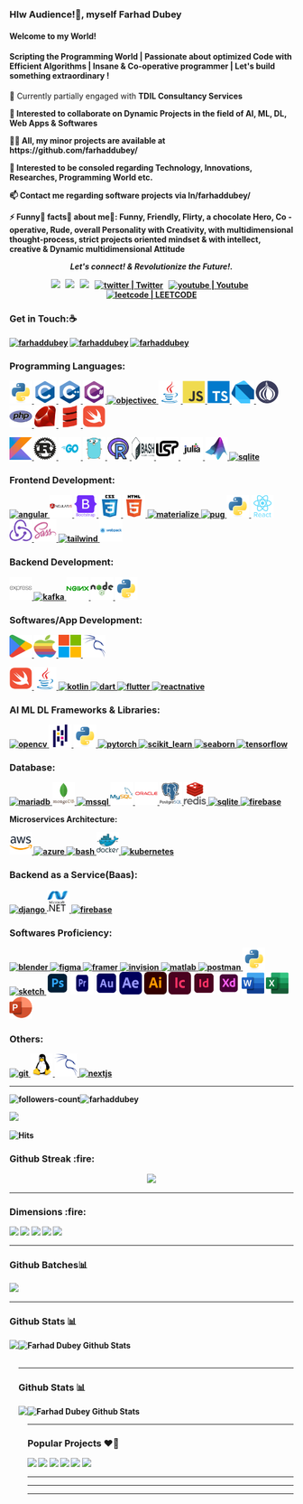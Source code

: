 <!----------------------------------- About Section ------------------------------------>
<h3 align="left">Hlw Audience!👋, myself Farhad Dubey</h3>
<h4 align="left">Welcome to my World!</h4>

<h4 align="left">Scripting the Programming World | Passionate about optimized Code with Efficient Algorithms | Insane & Co-operative programmer | Let's build something extraordinary !</h4>
<p src="https://www.tdilcs.live">🔭 Currently partially engaged with <b>TDIL Consultancy Services<b/></p>

<p>👯 Interested to collaborate on <b>Dynamic Projects in the field of AI, ML, DL, Web Apps & Softwares</b> </p>

<p>👨‍💻 All, my minor projects are available at <b>https://github.com/farhaddubey/</b></p>

<p>💬 Interested to be consoled regarding <b>Technology, Innovations, Researches, Programming World etc.</b> </p>

<p>📫 Contact me regarding software projects via <b>ln/farhaddubey/</b></p>

<p>⚡ Funny👻 facts👻 about me👻: Funny, Friendly, Flirty, a chocolate Hero, Co - operative, Rude, overall Personality with Creativity, with multidimensional thought-process, strict projects oriented mindset & <b>with intellect, creative & Dynamic multidimensional Attitude</b></p>



<p align="center">
  <b><i>Let's connect! & Revolutionize the Future!.</i></b>

<p align="center">
<a href="https://www.linkedin.com/in/farhaddubey//"><img height="30" src="https://img.shields.io/badge/linkedin-blue.svg?&style=for-the-badge&logo=linkedin&logoColor=white"></a>&nbsp;&nbsp;
<a href="mailto:farhaddubey003@gmail.com"><img height="30" src="https://img.shields.io/badge/gmail-c14438?&style=for-the-badge&logo=gmail&logoColor=white"></a>&nbsp;&nbsp;
<a href="https://t.me/farhaddubey"><img height="30" src="https://img.shields.io/badge/telegram-blue?&style=for-the-badge&logo=telegram&logoColor=white" /></a>&nbsp;&nbsp;
<a href="https://twitter.com/_farhaddubey" target="_blank"><img alt="twitter | Twitter" height="30px" src="https://img.shields.io/badge/Twitter-1DA1F2?style=for-the-badge&logo=twitter&logoColor=white" /></a>&nbsp;&nbsp;
 <a href="https://www.youtube.com/channel/UCZ3bjqNdZsrRacRzSMbzpuQ" target="_blank"><img alt="youtube | Youtube" height="30px" src="https://img.shields.io/badge/YouTube-FF0000?style=for-the-badge&logo=youtube&logoColor=white" /></a>&nbsp;&nbsp;
 <a href="https://leetcode.com/farhaddubey/" target="_blank"><img alt="leetcode | LEETCODE" height="30px" 
src="https://img.shields.io/badge/-LeetCode-FFA116?style=for-the-badge&logo=LeetCode&logoColor=black" /></a>
</p>
</p>




<h3 align="left">Get in Touch:☕</h3>
<p align="left">
<a href="https://linkedin.com/in/farhaddubey" target="blank"><img align="center" src="https://raw.githubusercontent.com/rahuldkjain/github-profile-readme-generator/master/src/images/icons/Social/linked-in-alt.svg" alt="farhaddubey" height="30" width="40" /></a>
<a href="https://www.youtube.com/c/farhaddubey" target="blank"><img align="center" src="https://raw.githubusercontent.com/rahuldkjain/github-profile-readme-generator/master/src/images/icons/Social/youtube.svg" alt="farhaddubey" width="40" height="40" padding="20"/></a>
<a href="https://www.leetcode.com/farhaddubey" target="blank"><img align="center" src="https://raw.githubusercontent.com/rahuldkjain/github-profile-readme-generator/master/src/images/icons/Social/leet-code.svg" alt="farhaddubey" width="40" height="40" padding="20"/></a>

</p>
 

     




<h3 align="left">Programming Languages:</h3>
<p align="left"> 
<a href="https://www.python.org" target="_blank" rel="noreferrer"> <img src="https://raw.githubusercontent.com/devicons/devicon/master/icons/python/python-original.svg" alt="python" width="40" height="40"/> </a> 
<a href="https://www.cprogramming.com/" target="_blank" rel="noreferrer"> <img src="https://raw.githubusercontent.com/devicons/devicon/master/icons/c/c-original.svg" alt="c" width="40" height="40"/> </a> 
<a href="https://www.w3schools.com/cpp/" target="_blank" rel="noreferrer"> <img src="https://raw.githubusercontent.com/devicons/devicon/master/icons/cplusplus/cplusplus-original.svg" alt="cplusplus" width="40" height="40"/> </a> 
<a href="https://www.w3schools.com/cs/" target="_blank" rel="noreferrer"> <img src="https://raw.githubusercontent.com/devicons/devicon/master/icons/csharp/csharp-original.svg" alt="csharp" width="40" height="40"/> </a> 
 <a href="https://developer.apple.com/library/archive/documentation/Cocoa/Conceptual/ProgrammingWithObjectiveC/Introduction/Introduction.html" target="_blank" rel="noreferrer"> <img src="https://www.vectorlogo.zone/logos/apple_objectivec/apple_objectivec-icon.svg" alt="objectivec" width="40" height="40"/> </a> 
<a href="https://www.java.com" target="_blank" rel="noreferrer"> <img src="https://raw.githubusercontent.com/devicons/devicon/master/icons/java/java-original.svg" alt="java" width="40" height="40"/> </a> 
<a href="https://developer.mozilla.org/en-US/docs/Web/JavaScript" target="_blank" rel="noreferrer"> <img src="https://raw.githubusercontent.com/devicons/devicon/master/icons/javascript/javascript-original.svg" alt="javascript" width="40" height="40"/> </a>
 <a href="https://www.typescriptlang.org/" target="_blank" rel="noreferrer"> <img src="https://raw.githubusercontent.com/devicons/devicon/master/icons/typescript/typescript-original.svg" alt="typescript" width="40" height="40"/> </a>
      <a href="https://www.typescriptlang.org/" target="_blank" rel="noreferrer"> <img src="./dart.svg" alt="Dart" width="40" height="40"/> </a> 
<a href="https://www.perl.org/" target="_blank" rel="noreferrer"> <img src="./perl.svg" alt="perl" width="40" height="40"/> </a> 
<a href="https://www.php.net" target="_blank" rel="noreferrer"> <img src="https://raw.githubusercontent.com/devicons/devicon/master/icons/php/php-original.svg" alt="php" width="40" height="40"/> </a> 
<a href="https://www.ruby-lang.org/en/" target="_blank" rel="noreferrer"> <img src="https://raw.githubusercontent.com/devicons/devicon/master/icons/ruby/ruby-original.svg" alt="ruby" width="40" height="40"/> </a>
<a href="https://www.scala-lang.org" target="_blank" rel="noreferrer"> <img src="https://raw.githubusercontent.com/devicons/devicon/master/icons/scala/scala-original.svg" alt="scala" width="40" height="40"/> </a> 
<a href="https://developer.apple.com/swift/" target="_blank" rel="noreferrer"> <img src="https://raw.githubusercontent.com/devicons/devicon/master/icons/swift/swift-original.svg" alt="swift" width="40" height="40"/> </a>
  </p>
  <a href="https://www.typescriptlang.org/" target="_blank" rel="noreferrer"> <img src="./kotlin.svg" alt="kotlin" width="40" height="40"/> </a> 
 <a href="https://www.rust-lang.org" target="_blank" rel="noreferrer"> <img src="./rust.svg" alt="rust" width="40" height="40"/> </a> 
  <a href="https://www.typescriptlang.org/" target="_blank" rel="noreferrer"> <img src="./go.png" alt="Go" width="40" height="40"/> </a> 
  <a href="https://golang.org" target="_blank" rel="noreferrer"> <img src="https://raw.githubusercontent.com/devicons/devicon/master/icons/go/go-original.svg" alt="go" width="40" height="40"/> </a> 
   <a href="https://www.typescriptlang.org/" target="_blank" rel="noreferrer"> <img src="./r.png" alt="R" width="40" height="40"/> </a> 
 <a href="https://www.typescriptlang.org/" target="_blank" rel="noreferrer"> <img src="./bash.svg" alt="Bash" width="40" height="40"/> </a>
<a href="https://www.typescriptlang.org/" target="_blank" rel="noreferrer"> <img src="./lisp.svg" alt="Lisp" width="40" height="40"/> </a>
<a href="https://www.typescriptlang.org/" target="_blank" rel="noreferrer"> <img src="./julia.svg" alt="Julia" width="40" height="40"/> </a>
      <a href="https://www.typescriptlang.org/" target="_blank" rel="noreferrer"> <img src="./MATLAB.png" alt="MATLAB" width="40" height="40"/> </a> 
<a href="https://www.typescriptlang.org/" target="_blank" rel="noreferrer"> 
 <a href="https://www.sqlite.org/" target="_blank" rel="noreferrer"> <img src="https://www.vectorlogo.zone/logos/sqlite/sqlite-icon.svg" alt="sqlite" width="40" height="40"/> </a>     
</p>
<h3 align="left">Frontend Development:</h3>
<p align="left"> 
<a href="https://angular.io" target="_blank" rel="noreferrer"> <img src="https://angular.io/assets/images/logos/angular/angular.svg" alt="angular" width="40" height="40"/> </a> 
<a href="https://angular.io" target="_blank" rel="noreferrer"> <img src="https://raw.githubusercontent.com/devicons/devicon/master/icons/angularjs/angularjs-original-wordmark.svg" alt="angularjs" width="40" height="40"/> </a> 
<a href="https://getbootstrap.com" target="_blank" rel="noreferrer"> <img src="https://raw.githubusercontent.com/devicons/devicon/master/icons/bootstrap/bootstrap-plain-wordmark.svg" alt="bootstrap" width="40" height="40"/> </a> 
<a href="https://www.w3schools.com/css/" target="_blank" rel="noreferrer"> <img src="https://raw.githubusercontent.com/devicons/devicon/master/icons/css3/css3-original-wordmark.svg" alt="css3" width="40" height="40"/> </a> 
<a href="https://www.w3.org/html/" target="_blank" rel="noreferrer"> <img src="https://raw.githubusercontent.com/devicons/devicon/master/icons/html5/html5-original-wordmark.svg" alt="html5" width="40" height="40"/> </a> 
<a href="https://materializecss.com/" target="_blank" rel="noreferrer"> <img src="https://raw.githubusercontent.com/prplx/svg-logos/5585531d45d294869c4eaab4d7cf2e9c167710a9/svg/materialize.svg" alt="materialize" width="40" height="40"/> </a> 
<a href="https://pugjs.org" target="_blank" rel="noreferrer"> <img src="https://cdn.worldvectorlogo.com/logos/pug.svg" alt="pug" width="40" height="40"/> </a> 
<a href="https://www.python.org" target="_blank" rel="noreferrer"> <img src="https://raw.githubusercontent.com/devicons/devicon/master/icons/python/python-original.svg" alt="python" width="40" height="40"/> </a> 
<a href="https://reactjs.org/" target="_blank" rel="noreferrer"> <img src="https://raw.githubusercontent.com/devicons/devicon/master/icons/react/react-original-wordmark.svg" alt="react" width="40" height="40"/> </a> 
<a href="https://redux.js.org" target="_blank" rel="noreferrer"> <img src="https://raw.githubusercontent.com/devicons/devicon/master/icons/redux/redux-original.svg" alt="redux" width="40" height="40"/> </a> 
<a href="https://sass-lang.com" target="_blank" rel="noreferrer"> <img src="https://raw.githubusercontent.com/devicons/devicon/master/icons/sass/sass-original.svg" alt="sass" width="40" height="40"/> </a> 
<a href="https://tailwindcss.com/" target="_blank" rel="noreferrer"> <img src="https://www.vectorlogo.zone/logos/tailwindcss/tailwindcss-icon.svg" alt="tailwind" width="40" height="40"/> </a> 
<a href="https://webpack.js.org" target="_blank" rel="noreferrer"> <img src="https://raw.githubusercontent.com/devicons/devicon/d00d0969292a6569d45b06d3f350f463a0107b0d/icons/webpack/webpack-original-wordmark.svg" alt="webpack" width="40" height="40"/> </a> </p>
<h3 align="left">Backend Development:</h3>
<p align="left"> 
<a href="https://expressjs.com" target="_blank" rel="noreferrer"> <img src="https://raw.githubusercontent.com/devicons/devicon/master/icons/express/express-original-wordmark.svg" alt="express" width="40" height="40"/> </a> 
<a href="https://kafka.apache.org/" target="_blank" rel="noreferrer"> <img src="https://www.vectorlogo.zone/logos/apache_kafka/apache_kafka-icon.svg" alt="kafka" width="40" height="40"/> </a> 
<a href="https://www.nginx.com" target="_blank" rel="noreferrer"> <img src="https://raw.githubusercontent.com/devicons/devicon/master/icons/nginx/nginx-original.svg" alt="nginx" width="40" height="40"/> </a> 
<a href="https://nodejs.org" target="_blank" rel="noreferrer"> <img src="https://raw.githubusercontent.com/devicons/devicon/master/icons/nodejs/nodejs-original-wordmark.svg" alt="nodejs" width="40" height="40"/> </a> 
<a href="https://www.python.org" target="_blank" rel="noreferrer"> <img src="https://raw.githubusercontent.com/devicons/devicon/master/icons/python/python-original.svg" alt="python" width="40" height="40"/> </a> </p>
<h3 align="left">Softwares/App Development:</h3>
<p align="left"> 
 <a href="https://developer.android.com" target="_blank" rel="noreferrer"> <img src="./google-play-store-icon.svg" alt="android" width="40" height="40"/> </a>  
 <a href="https://developer.android.com" target="_blank" rel="noreferrer"> <img src="./apple-color.png" alt="android" width="40" height="40"/> </a> 
 <a href="https://developer.android.com" target="_blank" rel="noreferrer"> <img src="./microsoft-icon.svg" alt="android" width="40" height="40"/> </a>  
 <a href="https://developer.android.com" target="_blank" rel="noreferrer"> <img src="./kali.svg" alt="android" width="40" height="40"/> </a> 

<a href="https://developer.apple.com/swift/" target="_blank" rel="noreferrer"> <img src="https://raw.githubusercontent.com/devicons/devicon/master/icons/swift/swift-original.svg" alt="swift" width="40" height="40"/> </a>
 <a href="https://www.java.com" target="_blank" rel="noreferrer"> <img src="https://raw.githubusercontent.com/devicons/devicon/master/icons/java/java-original.svg" alt="java" width="40" height="40"/> </a> 
<a href="https://kotlinlang.org" target="_blank" rel="noreferrer"> <img src="https://www.vectorlogo.zone/logos/kotlinlang/kotlinlang-icon.svg" alt="kotlin" width="40" height="40"/> </a> 
<a href="https://dart.dev" target="_blank" rel="noreferrer"> <img src="https://www.vectorlogo.zone/logos/dartlang/dartlang-icon.svg" alt="dart" width="40" height="40"/> </a> 
<a href="https://flutter.dev" target="_blank" rel="noreferrer"> <img src="https://www.vectorlogo.zone/logos/flutterio/flutterio-icon.svg" alt="flutter" width="40" height="40"/> </a>
<a href="https://reactnative.dev/" target="_blank" rel="noreferrer"> <img src="https://reactnative.dev/img/header_logo.svg" alt="reactnative" width="40" height="40"/> </a> </p>
<h3 align="left">AI ML DL Frameworks & Libraries:</h3>
<p align="left"> <a href="https://opencv.org/" target="_blank" rel="noreferrer"> <img src="https://www.vectorlogo.zone/logos/opencv/opencv-icon.svg" alt="opencv" width="40" height="40"/> </a> <a href="https://pandas.pydata.org/" target="_blank" rel="noreferrer"> <img src="https://raw.githubusercontent.com/devicons/devicon/2ae2a900d2f041da66e950e4d48052658d850630/icons/pandas/pandas-original.svg" alt="pandas" width="40" height="40"/> </a> <a href="https://www.python.org" target="_blank" rel="noreferrer"> <img src="https://raw.githubusercontent.com/devicons/devicon/master/icons/python/python-original.svg" alt="python" width="40" height="40"/> </a> <a href="https://pytorch.org/" target="_blank" rel="noreferrer"> <img src="https://www.vectorlogo.zone/logos/pytorch/pytorch-icon.svg" alt="pytorch" width="40" height="40"/> </a> <a href="https://scikit-learn.org/" target="_blank" rel="noreferrer"> <img src="https://upload.wikimedia.org/wikipedia/commons/0/05/Scikit_learn_logo_small.svg" alt="scikit_learn" width="40" height="40"/> </a> <a href="https://seaborn.pydata.org/" target="_blank" rel="noreferrer"> <img src="https://seaborn.pydata.org/_images/logo-mark-lightbg.svg" alt="seaborn" width="40" height="40"/> </a> <a href="https://www.tensorflow.org" target="_blank" rel="noreferrer"> <img src="https://www.vectorlogo.zone/logos/tensorflow/tensorflow-icon.svg" alt="tensorflow" width="40" height="40"/> </a> </p>
<h3 align="left">Database:</h3>
<p align="left"> <a href="https://mariadb.org/" target="_blank" rel="noreferrer"> <img src="https://www.vectorlogo.zone/logos/mariadb/mariadb-icon.svg" alt="mariadb" width="40" height="40"/> </a> <a href="https://www.mongodb.com/" target="_blank" rel="noreferrer"> <img src="https://raw.githubusercontent.com/devicons/devicon/master/icons/mongodb/mongodb-original-wordmark.svg" alt="mongodb" width="40" height="40"/> </a> <a href="https://www.microsoft.com/en-us/sql-server" target="_blank" rel="noreferrer"> <img src="https://www.svgrepo.com/show/303229/microsoft-sql-server-logo.svg" alt="mssql" width="40" height="40"/> </a> <a href="https://www.mysql.com/" target="_blank" rel="noreferrer"> <img src="https://raw.githubusercontent.com/devicons/devicon/master/icons/mysql/mysql-original-wordmark.svg" alt="mysql" width="40" height="40"/> </a> <a href="https://www.oracle.com/" target="_blank" rel="noreferrer"> <img src="https://raw.githubusercontent.com/devicons/devicon/master/icons/oracle/oracle-original.svg" alt="oracle" width="40" height="40"/> </a> <a href="https://www.postgresql.org" target="_blank" rel="noreferrer"> <img src="https://raw.githubusercontent.com/devicons/devicon/master/icons/postgresql/postgresql-original-wordmark.svg" alt="postgresql" width="40" height="40"/> </a>
 <a href="https://redis.io" target="_blank" rel="noreferrer"> <img src="https://raw.githubusercontent.com/devicons/devicon/master/icons/redis/redis-original-wordmark.svg" alt="redis" width="40" height="40"/> </a> <a href="https://www.sqlite.org/" target="_blank" rel="noreferrer"> <img src="https://www.vectorlogo.zone/logos/sqlite/sqlite-icon.svg" alt="sqlite" width="40" height="40"/> </a>
 <a href="https://firebase.google.com/" target="_blank" rel="noreferrer"> <img src="https://www.vectorlogo.zone/logos/firebase/firebase-icon.svg" alt="firebase" width="40" height="40"/> </a>
</p
<h3 align="left">Microservices Architecture:</h3>
<p align="left"> <a href="https://aws.amazon.com" target="_blank" rel="noreferrer"> <img src="https://raw.githubusercontent.com/devicons/devicon/master/icons/amazonwebservices/amazonwebservices-original-wordmark.svg" alt="aws" width="40" height="40"/> </a> <a href="https://azure.microsoft.com/en-in/" target="_blank" rel="noreferrer"> <img src="https://www.vectorlogo.zone/logos/microsoft_azure/microsoft_azure-icon.svg" alt="azure" width="40" height="40"/> </a> <a href="https://www.gnu.org/software/bash/" target="_blank" rel="noreferrer"> <img src="https://www.vectorlogo.zone/logos/gnu_bash/gnu_bash-icon.svg" alt="bash" width="40" height="40"/> </a> <a href="https://www.docker.com/" target="_blank" rel="noreferrer"> <img src="https://raw.githubusercontent.com/devicons/devicon/master/icons/docker/docker-original-wordmark.svg" alt="docker" width="40" height="40"/> </a> <a href="https://kubernetes.io" target="_blank" rel="noreferrer"> <img src="https://www.vectorlogo.zone/logos/kubernetes/kubernetes-icon.svg" alt="kubernetes" width="40" height="40"/> </a> </p>
<h3 align="left">Backend as a Service(Baas):</h3>
<p align="left"> <a href="https://www.djangoproject.com/" target="_blank" rel="noreferrer"> <img src="https://cdn.worldvectorlogo.com/logos/django.svg" alt="django" width="40" height="40"/> </a> <a href="https://dotnet.microsoft.com/" target="_blank" rel="noreferrer"> <img src="https://raw.githubusercontent.com/devicons/devicon/master/icons/dot-net/dot-net-original-wordmark.svg" alt="dotnet" width="40" height="40"/> </a>
 <a href="https://firebase.google.com/" target="_blank" rel="noreferrer"> <img src="https://www.vectorlogo.zone/logos/firebase/firebase-icon.svg" alt="firebase" width="40" height="40"/> </a>
</p>

<h3 align="left">Softwares Proficiency:</h3>
<p align="left"> <a href="https://www.blender.org/" target="_blank" rel="noreferrer"> <img src="https://download.blender.org/branding/community/blender_community_badge_white.svg" alt="blender" width="40" height="40"/> </a> <a href="https://www.figma.com/" target="_blank" rel="noreferrer"> <img src="https://www.vectorlogo.zone/logos/figma/figma-icon.svg" alt="figma" width="40" height="40"/> </a> <a href="https://www.framer.com/" target="_blank" rel="noreferrer"> <img src="https://www.vectorlogo.zone/logos/framer/framer-icon.svg" alt="framer" width="40" height="40"/> </a>
 <a href="https://www.invisionapp.com/" target="_blank" rel="noreferrer"> <img src="https://www.vectorlogo.zone/logos/invisionapp/invisionapp-icon.svg" alt="invision" width="40" height="40"/> </a> <a href="https://www.mathworks.com/" target="_blank" rel="noreferrer"> <img src="https://upload.wikimedia.org/wikipedia/commons/2/21/Matlab_Logo.png" alt="matlab" width="40" height="40"/> </a> </a> <a href="https://postman.com" target="_blank" rel="noreferrer"> <img src="https://www.vectorlogo.zone/logos/getpostman/getpostman-icon.svg" alt="postman" width="40" height="40"/> </a> <a href="https://www.python.org" target="_blank" rel="noreferrer"> <img src="https://raw.githubusercontent.com/devicons/devicon/master/icons/python/python-original.svg" alt="python" width="40" height="40"/> </a> <a href="https://www.sketch.com/" target="_blank" rel="noreferrer"> <img src="https://www.vectorlogo.zone/logos/sketchapp/sketchapp-icon.svg" alt="sketch" width="40" height="40"/> </a>
 <img src="./photoshop.svg" alt="xd" width="40" height="40"/> 
<img src="./prem.svg" alt="xd" width="40" height="40"/> 
 <img src="./audition.svg" alt="xd" width="40" height="40"/>
 <img src="./ae.svg" alt="ae" width="40" height="40"/>
<img src="./ils.svg" alt="xd" width="40" height="40"/> 
 <img src="./incopy.svg" alt="xd" width="40" height="40"/> 
   <img src="./indesign.svg" alt="xd" width="40" height="40"/>
<img src="./xd.svg" alt="xd" width="40" height="40"/> </a>
<img src="./microsoft-word-icon.svg" alt="xd" width="40" height="40"/> </a>
<img src="./microsoft-excel-icon.svg" alt="xd" width="40" height="40"/> </a>
<img src="./microsoft-powerpoint-icon.svg" alt="xd" width="40" height="40"/> </a> </p>
<h3 align="left">Others:</h3>
<p align="left">
 <a href="https://git-scm.com/" target="_blank" rel="noreferrer"> <img src="https://www.vectorlogo.zone/logos/git-scm/git-scm-icon.svg" alt="git" width="40" height="40"/> </a>
 <a href="https://www.linux.org/" target="_blank" rel="noreferrer"> <img src="https://raw.githubusercontent.com/devicons/devicon/master/icons/linux/linux-original.svg" alt="linux" width="40" height="40"/> </a>
 <a href="https://git-scm.com/" target="_blank" rel="noreferrer"> <img src="./kali.svg" alt="git" width="40" height="40"/> </a>
 <a href="https://nextjs.org/" target="_blank" rel="noreferrer"> <img src="https://cdn.worldvectorlogo.com/logos/nextjs-2.svg" alt="nextjs" width="40" height="40"/> </a></p>
 
---

   <p align="left"> <a href="https://github.com/farhaddubey?tab=followers">
     <img align="left" src="https://img.shields.io/github/followers/farhaddubey?label=Followers&style=social" alt="followers-count">
  </a></p>  
<p align="left"> <img src="https://komarev.com/ghpvc/?username=farhaddubey&label=Profile%20views&color=0e75b6&style=flat" alt="farhaddubey" /> </p>
<p align="left">
  <a href="https://github.com/farhaddubey">
    <img src="https://badges.pufler.dev/commits/monthly/farhaddubey?color=blue" />
    </a></p>

![Hits](https://hits.seeyoufarm.com/api/count/incr/badge.svg?url=https%3A%2F%2Fgithub.com%2F{farhaddubey}1212%2Fhit-counter)

<h3>Github Streak :fire:</h3>
<p align="center">
  <a href="https://git.io/streak-stats">
    <img src="https://github-readme-streak-stats.herokuapp.com/?user=farhaddubey&theme=midnight_purple"></img>
  </a>
</p>

---
<h3>Dimensions :fire:</h3>

![](https://github-profile-summary-cards.vercel.app/api/cards/profile-details?username=farhaddubey&theme=algolia)
![](https://github-profile-summary-cards.vercel.app/api/cards/repos-per-language?username=farhaddubey&theme=algolia)
![](https://github-profile-summary-cards.vercel.app/api/cards/most-commit-language?username=farhaddubey&theme=algolia)
![](https://github-profile-summary-cards.vercel.app/api/cards/stats?username=farhaddubey&theme=algolia)
![](https://github-profile-summary-cards.vercel.app/api/cards/productive-time?username=farhaddubey&theme=algolia)


---
<h3>Github Batches📊</h3>
<p align=left>
  <img src="https://github-profile-trophy.vercel.app/?username=farhaddubey&theme=onedark&rank=SECRET,SSS,SS,S,AAA,AA,A,B" />
</p>

---

<h3>Github Stats 📊</h3>
  <div align="flex"> 
  <img align="left" height="400em" src="https://github-readme-stats.vercel.app/api/top-langs/?username=farhaddubey&layout=compact&langs_count=20&theme=algolia"/>
 <img align="center" height="150em" alt = "Farhad Dubey Github Stats" src="https://github-readme-stats.vercel.app/api?username=farhaddubey&show_icons=true&theme=algolia&include_all_commits=true&count_private=true"/>
 </div>
 <br/>

---


<h3>Github Stats 📊</h3>
<div align="flex"> 
 <div align="left">
    <img align="left" height="200em" src="https://github-readme-stats.vercel.app/api/top-langs/?username=farhaddubey&layout=donut-vertical&langs_count=20&theme=algolia"/>
 </div>
 <div align="left">
    <img align="center" height="200em" alt = "Farhad Dubey Github Stats" src="https://github-readme-stats.vercel.app/api/top-langs/?username=farhaddubey&layout=pie&langs_count=20&theme=algolia"/>
 </div>
 </div>

---
<div> 
<h3>Popular Projects ❤️‍🔥</h3>

![](https://github-readme-stats.vercel.app/api/pin/?username=farhaddubey&repo=AI-Kitchen-Helper-using-Django-Langchain-OpenAI&theme=algolia)
![](https://github-readme-stats.vercel.app/api/pin/?username=farhaddubey&repo=AI-Kitchen-Helper-using-Django-Langchain-OpenAI&theme=algolia)
![](https://github-readme-stats.vercel.app/api/pin/?username=farhaddubey&repo=AI-Kitchen-Helper-using-Django-Langchain-OpenAI&theme=algolia)
![](https://github-readme-stats.vercel.app/api/pin/?username=farhaddubey&repo=AI-Kitchen-Helper-using-Django-Langchain-OpenAI&theme=algolia)
![](https://github-readme-stats.vercel.app/api/pin/?username=farhaddubey&repo=AI-Kitchen-Helper-using-Django-Langchain-OpenAI&theme=algolia)
![](https://github-readme-stats.vercel.app/api/pin/?username=farhaddubey&repo=AI-Kitchen-Helper-using-Django-Langchain-OpenAI&theme=algolia)
</div>

---


---

---


